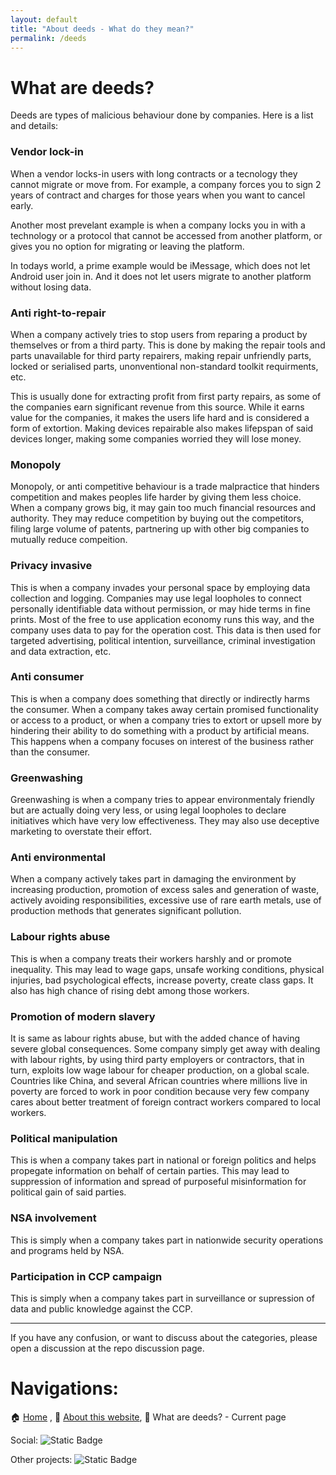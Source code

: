 ```yaml
---
layout: default
title: "About deeds - What do they mean?"
permalink: /deeds
---
```

# What are deeds?

Deeds are types of malicious behaviour done by companies. Here is a list and details:

### Vendor lock-in

When a vendor locks-in users with long contracts or a tecnology they cannot migrate or move from. For example, a company forces you to sign 2 years of contract and charges for those years when you want to cancel early.

Another most prevelant example is when a company locks you in with a technology or a protocol that cannot be accessed from another platform, or gives you no option for migrating or leaving the platform.

In todays world, a prime example would be iMessage, which does not let Android user join in. And it does not let users migrate to another platform without losing data.

### Anti right-to-repair

When a company actively tries to stop users from reparing a product by themselves or from a third party. This is done by making the repair tools and parts unavailable for third party repairers, making repair unfriendly parts, locked or serialised parts, unonventional non-standard toolkit requirments, etc.

This is usually done for extracting profit from first party repairs, as some of the companies earn significant revenue from this source. While it earns value for the companies, it makes the users life hard and is considered a form of extortion. Making devices repairable also makes lifepspan of said devices longer, making some companies worried they will lose money.

### Monopoly

Monopoly, or anti competitive behaviour is a trade malpractice that hinders competition and makes peoples life harder by giving them less choice. When a company grows big, it may gain too much financial resources and authority. They may reduce competition by buying out the competitors, filing large volume of patents, partnering up with other big companies to mutually reduce compeition.

### Privacy invasive

This is when a company invades your personal space by employing data collection and logging. Companies may use legal loopholes to connect personally identifiable data without permission, or may hide terms in fine prints. Most of the free to use application economy runs this way, and the company uses data to pay for the operation cost. This data is then used for targeted advertising, political intention, surveillance, criminal investigation and data extraction, etc.

### Anti consumer

This is when a company does something that directly or indirectly harms the consumer. When a company takes away certain promised functionality or access to a product, or when a company tries to extort or upsell more by hindering their ability to do something with a product by artificial means. This happens when a company focuses on interest of the business rather than the consumer.

### Greenwashing

Greenwashing is when a company tries to appear environmentaly friendly but are actually doing very less, or using legal loopholes to declare initiatives which have very low effectiveness. They may also use deceptive marketing to overstate their effort.

### Anti environmental

When a company actively takes part in damaging the environment by increasing production, promotion of excess sales and generation of waste, actively avoiding responsibilities, excessive use of rare earth metals, use of production methods that generates significant pollution.

### Labour rights abuse

This is when a company treats their workers harshly and or promote inequality. This may lead to wage gaps, unsafe working conditions, physical injuries, bad psychological effects, increase poverty, create class gaps. It also has high chance of rising debt among those workers.

### Promotion of modern slavery

It is same as labour rights abuse, but with the added chance of having severe global consequences. Some company simply get away with dealing with labour rights, by using third party employers or contractors, that in turn, exploits low wage labour for cheaper production, on a global scale. Countries like China, and several African countries where millions live in poverty are forced to work in poor condition because very few company cares about better treatment of foreign contract workers compared to local workers.

### Political manipulation

This is when a company takes part in national or foreign politics and helps propegate information on behalf of certain parties. This may lead to suppression of information and spread of purposeful misinformation for political gain of said parties.

### NSA involvement

This is simply when a company takes part in nationwide security operations and programs held by NSA.

### Participation in CCP campaign

This is simply when a company takes part in surveillance or supression of data and public knowledge against the CCP.

---

If you have any confusion, or want to discuss about the categories, please open a discussion at the repo discussion page.

# Navigations:

🏠 [Home](https://evilapple.org) , 📖 [About this website](/about), 📢 What are deeds? - Current page

Social: ![Static Badge](https://img.shields.io/badge/Telegram-join_us-0088CC?logo=telegram&logoColor=white&link=https%3A%2F%2Ft.me%2FThe_PenguinsClub)

Other projects: ![Static Badge](https://img.shields.io/badge/The_Penguins_Club%2Fbd--blockade-black?logo=github&logoColor=white&link=https%3A%2F%2Fgithub.com%2FThe-Penguins-Club%2Fbd-blockade)
